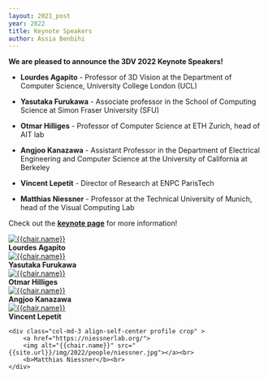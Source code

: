 ```yaml
---
layout: 2021_post
year: 2022
title: Keynote Speakers
author: Assia Benbihi
---
```


**We are pleased to announce the 3DV 2022 Keynote Speakers!**
 
- **Lourdes Agapito** - Professor of 3D Vision at the Department of Computer
  Science, University College London (UCL) 

- **Yasutaka Furukawa** - Associate professor in the School of Computing Science
  at Simon Fraser University (SFU)

- **Otmar Hilliges** - Professor of Computer Science at ETH Zurich, head of AIT lab

- **Angjoo Kanazawa** - Assistant Professor in the Department of Electrical
  Engineering and Computer Science at the University of California at Berkeley 

- **Vincent Lepetit** - Director of Research at ENPC ParisTech

- **Matthias Niessner** - Professor at the Technical University of Munich, head of the Visual Computing Lab


Check out the [**keynote page**]({{site.url}}/{{page.year}}/keynotes) for more information!


<div class="row">
	<div class="col-md-4 align-self-center profile crop" >
		<a href="http://www0.cs.ucl.ac.uk/staff/L.Agapito/">
		<img alt="{{chair.name}}" src="{{site.url}}/img/2022/people/agapito.jpeg"></a><br>
		<b>Lourdes Agapito</b><br>
	</div>
	<div class="col-md-3 align-self-center profile crop" >
		<a href="https://www2.cs.sfu.ca/~furukawa/">
		<img alt="{{chair.name}}" src="{{site.url}}/img/2022/people/furukawa.jpeg"></a><br>
		<b>Yasutaka Furukawa</b><br>
	</div>
	<div class="col-md-3 align-self-center profile crop" >
		<a href="https://ait.ethz.ch/people/hilliges/">
		<img alt="{{chair.name}}" src="{{site.url}}/img/2022/people/otmarhilliges.jpg"></a><br>
		<b>Otmar Hilliges</b><br>
	</div>
	<div class="col-md-4 align-self-center profile crop" >
		<a href="https://www2.eecs.berkeley.edu/Faculty/Homepages/kanazawa.html">
		<img alt="{{chair.name}}" src="{{site.url}}/img/2022/people/kanazawa.jpg"></a><br>
		<b>Angjoo Kanazawa</b><br>
	</div>
	<div class="col-md-3 align-self-center profile crop" >
		<a href="https://vincentlepetit.github.io/ ">
		<img alt="{{chair.name}}" src="{{site.url}}/img/2022/people/vincent_lepetit_hawai.jpg"></a><br>
		<b>Vincent Lepetit</b><br>
	</div>

	<div class="col-md-3 align-self-center profile crop" >
		<a href="https://niessnerlab.org/">
		<img alt="{{chair.name}}" src="{{site.url}}/img/2022/people/niessner.jpg"></a><br>
		<b>Matthias Niessner</b><br>
	</div>
</div>


